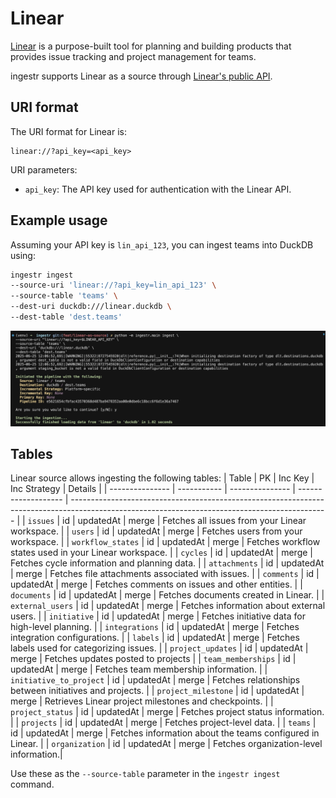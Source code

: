 # Linear

[Linear](https://linear.app/) is a purpose-built tool for planning and building products that provides issue tracking and project management for teams.

ingestr supports Linear as a source through [Linear's public API](https://linear.app/developers/graphql).

## URI format

The URI format for Linear is:

```plaintext
linear://?api_key=<api_key>
```

URI parameters:

- `api_key`: The API key used for authentication with the Linear API.

## Example usage

Assuming your API key is `lin_api_123`, you can ingest teams into DuckDB using:

```bash
ingestr ingest
--source-uri 'linear://?api_key=lin_api_123' \
--source-table 'teams' \
--dest-uri duckdb:///linear.duckdb \
--dest-table 'dest.teams'
```
<img alt="linear" src="../media/linear.png"/>

## Tables
Linear source allows ingesting the following tables:
| Table           | PK | Inc Key | Inc Strategy | Details                                                                                                                                        |
| --------------- | ----------- | --------------- | ------------------- | ---------------------------------------------------------------------------------------------------------------------------------------------- |
| `issues`        | id | updatedAt    | merge               | Fetches all issues from your Linear workspace. |
| `users`         | id | updatedAt     | merge               | Fetches users from your workspace. |
| `workflow_states` | id | updatedAt    | merge               | Fetches workflow states used in your Linear workspace. |
| `cycles`        | id | updatedAt     | merge               |  Fetches cycle information and planning data. |
| `attachments`   | id | updatedAt    | merge               | Fetches file attachments associated with issues. |
| `comments`      | id | updatedAt    | merge               | Fetches comments on issues and other entities. |
| `documents`     | id | updatedAt    | merge               | Fetches documents created in Linear. |
| `external_users` | id | updatedAt     | merge               | Fetches information about external users. |
| `initiative`    | id | updatedAt   | merge               | Fetches initiative data for high-level planning. |
| `integrations`  | id | updatedAt    | merge               | Fetches integration configurations. |
| `labels`        | id | updatedAt     | merge               | Fetches labels used for categorizing issues. |
| `project_updates` | id | updatedAt     | merge               | Fetches updates posted to projects |
| `team_memberships` | id | updatedAt    | merge               | Fetches team membership information. |
| `initiative_to_project` | id | updatedAt     | merge               | Fetches relationships between initiatives and projects.  |
| `project_milestone` | id | updatedAt     | merge               | Retrieves Linear project milestones and checkpoints. |
| `project_status` | id | updatedAt     | merge               | Fetches project status information. |
| `projects`      | id | updatedAt    | merge               | Fetches project-level data. |
| `teams`         | id | updatedAt     | merge               | Fetches information about the teams configured in Linear. |
| `organization`  | id | updatedAt     | merge               | Fetches organization-level information.|


Use these as the `--source-table` parameter in the `ingestr ingest` command.
